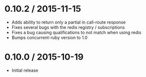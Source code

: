 # 0.10.2 / 2015-11-15

  * Adds ability to return only a partial in call-route response
  * Fixes several bugs with the redis registry / subscriptions
  * Fixes a bug causing qualifications to not match when using redis
  * Bumps concurrent-ruby version to 1.0

# 0.10.0 / 2015-10-19

  * Initial release
